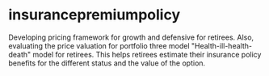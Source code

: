 # insurancepremiumpolicy
Developing pricing framework for growth and defensive for retirees. Also, evaluating the price valuation for portfolio three model "Health-ill-health-death" model for retirees. This helps retirees estimate their insurance policy benefits for the different status and the value of the option.

